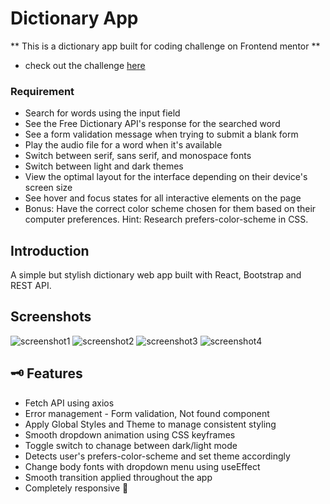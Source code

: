# Dictionary App

** This is a dictionary app built for coding challenge on Frontend mentor **

- check out the challenge <a href="https://www.frontendmentor.io/challenges/dictionary-web-app-h5wwnyuKFL" target="_blank" rel="noopener">here</a>

### Requirement

- Search for words using the input field
- See the Free Dictionary API's response for the searched word
- See a form validation message when trying to submit a blank form
- Play the audio file for a word when it's available
- Switch between serif, sans serif, and monospace fonts
- Switch between light and dark themes
- View the optimal layout for the interface depending on their device's screen size
- See hover and focus states for all interactive elements on the page
- Bonus: Have the correct color scheme chosen for them based on their computer preferences. Hint: Research prefers-color-scheme in CSS.

## Introduction

A simple but stylish dictionary web app built with React, Bootstrap and REST API.

## Screenshots

![screenshot1]("./src/assets/screenshot/1.jpg")
![screenshot2]("./src/assets/screenshot/2.jpg")
![screenshot3]("./src/assets/screenshot/3.jpg")
![screenshot4]("./src/assets/screenshot/4.jpg")

## 🗝️ Features

- Fetch API using axios
- Error management - Form validation, Not found component
- Apply Global Styles and Theme to manage consistent styling
- Smooth dropdown animation using CSS keyframes
- Toggle switch to chanage between dark/light mode
- Detects user's prefers-color-scheme and set theme accordingly
- Change body fonts with dropdown menu using useEffect
- Smooth transition applied throughout the app
- Completely responsive 🙌
